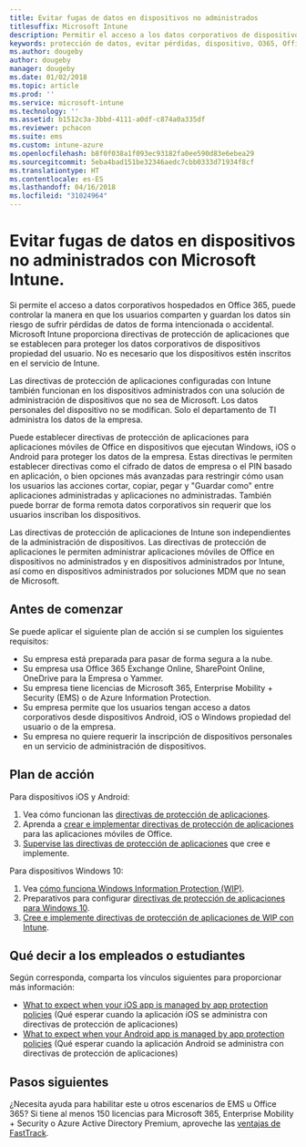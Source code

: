```yaml
---
title: Evitar fugas de datos en dispositivos no administrados
titlesuffix: Microsoft Intune
description: Permitir el acceso a los datos corporativos de dispositivos y proteger los datos de las pérdidas de datos con Microsoft Intune.
keywords: protección de datos, evitar pérdidas, dispositivo, O365, Office 365
ms.author: dougeby
author: dougeby
manager: dougeby
ms.date: 01/02/2018
ms.topic: article
ms.prod: ''
ms.service: microsoft-intune
ms.technology: ''
ms.assetid: b1512c3a-3bbd-4111-a0df-c874a0a335df
ms.reviewer: pchacon
ms.suite: ems
ms.custom: intune-azure
ms.openlocfilehash: b8f0f038a1f093ec93182fa0ee590d83e6ebea29
ms.sourcegitcommit: 5eba4bad151be32346aedc7cbb0333d71934f8cf
ms.translationtype: HT
ms.contentlocale: es-ES
ms.lasthandoff: 04/16/2018
ms.locfileid: "31024964"
---
```

# <a name="prevent-data-leaks-on-non-managed-devices-using-microsoft-intune"></a>Evitar fugas de datos en dispositivos no administrados con Microsoft Intune.

Si permite el acceso a datos corporativos hospedados en Office 365, puede controlar la manera en que los usuarios comparten y guardan los datos sin riesgo de sufrir pérdidas de datos de forma intencionada o accidental. Microsoft Intune proporciona directivas de protección de aplicaciones que se establecen para proteger los datos corporativos de dispositivos propiedad del usuario. No es necesario que los dispositivos estén inscritos en el servicio de Intune. 

Las directivas de protección de aplicaciones configuradas con Intune también funcionan en los dispositivos administrados con una solución de administración de dispositivos que no sea de Microsoft. Los datos personales del dispositivo no se modifican. Solo el departamento de TI administra los datos de la empresa. 

Puede establecer directivas de protección de aplicaciones para aplicaciones móviles de Office en dispositivos que ejecutan Windows, iOS o Android para proteger los datos de la empresa. Estas directivas le permiten establecer directivas como el cifrado de datos de empresa o el PIN basado en aplicación, o bien opciones más avanzadas para restringir cómo usan los usuarios las acciones cortar, copiar, pegar y "Guardar como" entre aplicaciones administradas y aplicaciones no administradas. También puede borrar de forma remota datos corporativos sin requerir que los usuarios inscriban los dispositivos. 

Las directivas de protección de aplicaciones de Intune son independientes de la administración de dispositivos. Las directivas de protección de aplicaciones le permiten administrar aplicaciones móviles de Office en dispositivos no administrados y en dispositivos administrados por Intune, así como en dispositivos administrados por soluciones MDM que no sean de Microsoft. 

## <a name="before-you-begin"></a>Antes de comenzar

Se puede aplicar el siguiente plan de acción si se cumplen los siguientes requisitos:
* Su empresa está preparada para pasar de forma segura a la nube.
* Su empresa usa Office 365 Exchange Online, SharePoint Online, OneDrive para la Empresa o Yammer.
* Su empresa tiene licencias de Microsoft 365, Enterprise Mobility + Security (EMS) o de Azure Information Protection.
* Su empresa permite que los usuarios tengan acceso a datos corporativos desde dispositivos Android, iOS o Windows propiedad del usuario o de la empresa. 
* Su empresa no quiere requerir la inscripción de dispositivos personales en un servicio de administración de dispositivos. 

## <a name="action-plan"></a>Plan de acción

Para dispositivos iOS y Android: 

1. Vea cómo funcionan las [directivas de protección de aplicaciones](app-protection-policy.md).
2. Aprenda a [crear e implementar directivas de protección de aplicaciones](app-protection-policies.md) para las aplicaciones móviles de Office. 
3. [Supervise las directivas de protección de aplicaciones](app-protection-policies-monitor.md) que cree e implemente. 

Para dispositivos Windows 10: 

1. Vea [cómo funciona Windows Information Protection (WIP)](https://docs.microsoft.com/windows/threat-protection/windows-information-protection/protect-enterprise-data-using-wip). 
2. Preparativos para configurar [directivas de protección de aplicaciones para Windows 10](app-protection-policies-configure-windows-10.md).
3. [Cree e implemente directivas de protección de aplicaciones de WIP con Intune](windows-information-protection-policy-create.md).

## <a name="what-to-tell-employees-and-students"></a>Qué decir a los empleados o estudiantes

Según corresponda, comparta los vínculos siguientes para proporcionar más información: 
* [What to expect when your iOS app is managed by app protection policies](app-protection-enabled-apps-ios.md) (Qué esperar cuando la aplicación iOS se administra con directivas de protección de aplicaciones)
* [What to expect when your Android app is managed by app protection policies](app-protection-enabled-apps-android.md) (Qué esperar cuando la aplicación Android se administra con directivas de protección de aplicaciones) 

## <a name="next-steps"></a>Pasos siguientes

¿Necesita ayuda para habilitar este u otros escenarios de EMS u Office 365? Si tiene al menos 150 licencias para Microsoft 365, Enterprise Mobility + Security o Azure Active Directory Premium, aproveche las [ventajas de FastTrack](https://docs.microsoft.com/enterprise-mobility-security/solutions/enterprise-mobility-fasttrack-program). 